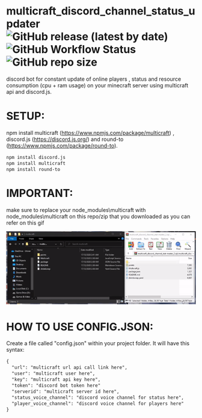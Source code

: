 # multicraft_discord_channel_status_updater ![GitHub release (latest by date)](https://img.shields.io/github/v/release/quantumr8/McBot)![GitHub Workflow Status](https://img.shields.io/github/workflow/status/quantumr8/McBot/CodeQL)![GitHub repo size](https://img.shields.io/github/repo-size/quantumr8/McBot)
discord bot for constant update of online players , status and resource consumption (cpu + ram usage) on your minecraft server using multicraft api and discord.js.

# SETUP:

npm install multicraft (https://www.npmjs.com/package/multicraft) , discord.js (https://discord.js.org/) and round-to (https://www.npmjs.com/package/round-to).

```
npm install discord.js
npm install multicraft
npm install round-to
```

# IMPORTANT:

make sure to replace your node_modules\multicraft with node_modules\multicraft on this repo/zip that you downloaded as you can refer on this gif


![](https://raw.githubusercontent.com/Azan-Shah/multicraft_discord_channel_stat/master/readme%20stuff/replace.gif)

# HOW TO USE CONFIG.JSON:

Create a file called "config.json" within your project folder. It will have this syntax:

```
{
  "url": "multicraft url api call link here",
  "user": "multicraft user here",
  "key": "multicraft api key here",
  "token": "discord bot token here"
  "serverid": "multicraft server id here",
  "status_voice_channel": "discord voice channel for status here",
  "player_voice_channel": "discord voice channel for players here" 
}
```

